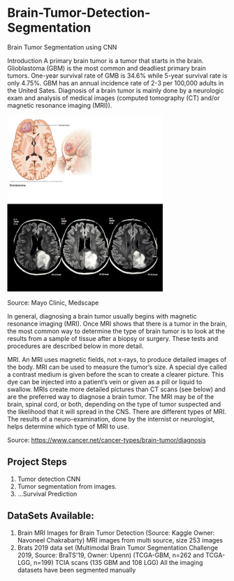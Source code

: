 # Brain-Tumor-Detection-Segmentation
Brain Tumor Segmentation using CNN

Introduction
A primary brain tumor is a tumor that starts in the brain. Glioblastoma (GBM) is the most common and deadliest primary brain tumors. One-year survival rate of GMB is 34.6% while 5-year survival rate is only 4.75%. GBM has an annual incidence rate of 2-3 per 100,000 adults in the United Sates. Diagnosis of a brain tumor is mainly done by a neurologic exam and analysis of medical images (computed tomography (CT) and/or magnetic resonance imaging (MRI)). 

<img src="images/GBM.jpg" height="200"> <img src="images/GBM2.jpg" height="200">

Source: Mayo Clinic, Medscape

In general, diagnosing a brain tumor usually begins with magnetic resonance imaging (MRI). Once MRI shows that there is a tumor in the brain, the most common way to determine the type of brain tumor is to look at the results from a sample of tissue after a biopsy or surgery. These tests and procedures are described below in more detail.

MRI. An MRI uses magnetic fields, not x-rays, to produce detailed images of the body. MRI can be used to measure the tumor’s size. A special dye called a contrast medium is given before the scan to create a clearer picture. This dye can be injected into a patient’s vein or given as a pill or liquid to swallow. MRIs create more detailed pictures than CT scans (see below) and are the preferred way to diagnose a brain tumor. The MRI may be of the brain, spinal cord, or both, depending on the type of tumor suspected and the likelihood that it will spread in the CNS. There are different types of MRI. The results of a neuro-examination, done by the internist or neurologist, helps determine which type of MRI to use.

Source: https://www.cancer.net/cancer-types/brain-tumor/diagnosis

## Project Steps

1. Tumor detection CNN
2. Tumor segmentation from images.
3. ...Survival Prediction

## DataSets Available: 
1. Brain MRI Images for Brain Tumor Detection (Source: Kaggle Owner: Navoneel Chakrabarty)
   MRI images from multi source, size 253 images
2. Brats 2019 data set (Multimodal Brain Tumor Segmentation Challenge 2019, Source: BraTS'19, Owner: Upenn)
   (TCGA-GBM, n=262 and TCGA-LGG, n=199) TCIA scans (135 GBM and 108 LGG) 
   All the imaging datasets have been segmented manually

